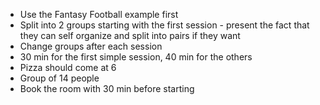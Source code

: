 - Use the Fantasy Football example first
- Split into 2 groups starting with the first session - present the fact that they can self organize and split into pairs if they want
- Change groups after each session
- 30 min for the first simple session, 40 min for the others
- Pizza should come at 6
- Group of 14 people
- Book the room with 30 min before starting
